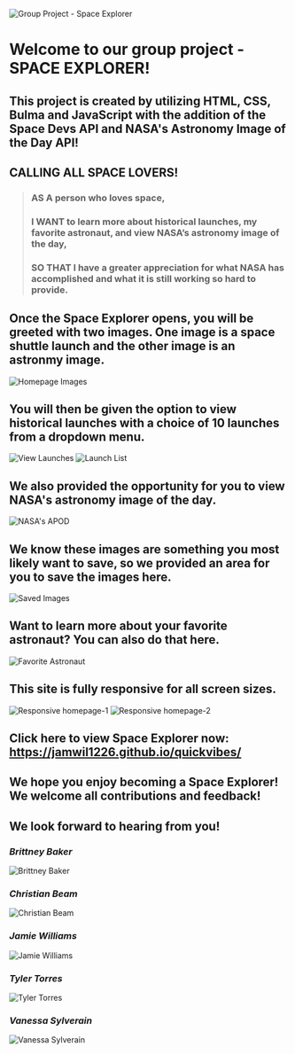 ![Group Project - Space Explorer](./assets/images/homepage.png)

# Welcome to our group project - SPACE EXPLORER!

## This project is created by utilizing HTML, CSS, Bulma and JavaScript with the addition of the Space Devs API and NASA's Astronomy Image of the Day API!

## CALLING ALL SPACE LOVERS!

> ### AS A person who loves space,
>
> ### I WANT to learn more about historical launches, my favorite astronaut, and view NASA’s astronomy image of the day,
>
> ### SO THAT I have a greater appreciation for what NASA has accomplished and what it is still working so hard to provide.

## Once the Space Explorer opens, you will be greeted with two images. One image is a space shuttle launch and the other image is an astronmy image.

![Homepage Images](./assets/images/homepage-images.png)

## You will then be given the option to view historical launches with a choice of 10 launches from a dropdown menu.

![View Launches](./assets/images/view-launches.png)
![Launch List](./assets/images/launch-list.png)

## We also provided the opportunity for you to view NASA's astronomy image of the day.

![NASA's APOD](./assets/images/image-of-the-day.png)

## We know these images are something you most likely want to save, so we provided an area for you to save the images here.

![Saved Images](./assets/images/saved-images.png)

## Want to learn more about your favorite astronaut? You can also do that here.

![Favorite Astronaut](./assets/images/favorite-astronaut.png)

## This site is fully responsive for all screen sizes.

![Responsive homepage-1](./assets/images/homepage-1.png)
![Responsive homepage-2](./assets/images/homepage-2.png)

## Click here to view Space Explorer now: https://jamwil1226.github.io/quickvibes/

## We hope you enjoy becoming a Space Explorer! We welcome all contributions and feedback!

## We look forward to hearing from you!

### _Brittney Baker_

![Brittney Baker](./assets/images/brittney.png)

### _Christian Beam_

![Christian Beam](./assets/images/christian.png)

### _Jamie Williams_

![Jamie Williams](./assets/images/jamie.png)

### _Tyler Torres_

![Tyler Torres](./assets/images/tyler.png)

### _Vanessa Sylverain_

![Vanessa Sylverain](./assets/images/vanessa.png)
